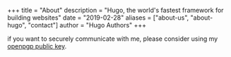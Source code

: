 +++
title = "About"
description = "Hugo, the world's fastest framework for building websites"
date = "2019-02-28"
aliases = ["about-us", "about-hugo", "contact"]
author = "Hugo Authors"
+++



if you want to securely communicate with me, please consider using my [openpgp public key](/pgp.txt).
